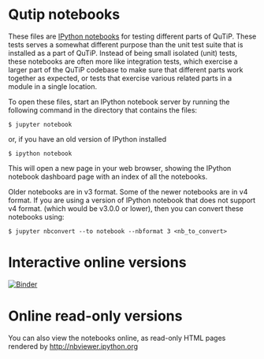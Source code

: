 Qutip notebooks
===============

These files are [IPython notebooks](http://ipython.org/notebook.html) for
testing different parts of QuTiP. These tests serves a somewhat different
purpose than the unit test suite that is installed as a part of QuTiP. Instead
of being small isolated (unit) tests, these notebooks are often more like
integration tests, which exercise a larger part of the QuTiP codebase to make
sure that different parts work together as expected, or tests that exercise
various related parts in a module in a single location.

To open these files, start an IPython notebook server by running the following
command in the directory that contains the files:

    $ jupyter notebook
    
or, if you have an old version of IPython installed
    
    $ ipython notebook
    
This will open a new page in your web browser, showing the IPython notebook
dashboard page with an index of all the notebooks.

Older notebooks are in v3 format. Some of the newer notebooks are in v4 format.
If you are using a version of IPython notebook that does not support v4 format.
(which would be v3.0.0 or lower), then you can convert these notebooks using:

    $ jupyter nbconvert --to notebook --nbformat 3 <nb_to_convert>
    
# Interactive online versions


[![Binder](https://mybinder.org/badge_logo.svg)](https://mybinder.org/v2/gh/LaGuer/qutip-notebooks/master)
    
# Online read-only versions

You can also view the notebooks online, as read-only HTML pages rendered by
http://nbviewer.ipython.org
